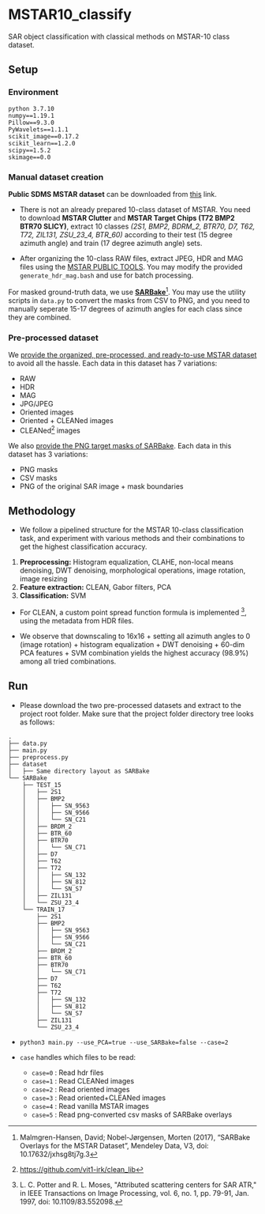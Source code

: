 # MSTAR10_classify
SAR object classification with classical methods on MSTAR-10 class dataset.

## Setup

### Environment 
```
python 3.7.10
numpy==1.19.1
Pillow==9.3.0
PyWavelets==1.1.1
scikit_image==0.17.2
scikit_learn==1.2.0
scipy==1.5.2
skimage==0.0
```
### Manual dataset creation
**Public SDMS MSTAR dataset** can be downloaded from [this](https://www.sdms.afrl.af.mil/index.php?collection=public-data&page=public-data-list) link. 
* There is not an already prepared 10-class dataset of MSTAR. You need to download **MSTAR Clutter** and **MSTAR Target Chips (T72 BMP2 BTR70 SLICY)**, extract 10 classes *(2S1, BMP2, BDRM_2, BTR70, D7, T62, T72, ZIL131, ZSU_23_4, BTR_60)* according to their test (15 degree azimuth angle) and train (17 degree azimuth angle) sets.

* After organizing the 10-class RAW files, extract JPEG, HDR and MAG files using the [MSTAR PUBLIC TOOLS](https://www.sdms.afrl.af.mil/index.php?collection=tools_mstar). You may modify the provided `generate_hdr_mag.bash` and use for batch processing.

For masked ground-truth data, we use [**SARBake**](https://data.mendeley.com/datasets/jxhsg8tj7g/3)[^fn1]. You may use the utility scripts in `data.py` to convert the masks from CSV to PNG, and you need to manually seperate 15-17 degrees of azimuth angles for each class since they are combined.


### Pre-processed dataset
We [provide the organized, pre-processed, and ready-to-use MSTAR dataset](https://drive.google.com/file/d/1G_EbJug8qexX48VMUzFlKyjz81IsZAWo/view?usp=share_link) to avoid all the hassle. Each data in this dataset has 7 variations:
* RAW
* HDR
* MAG
* JPG/JPEG
* Oriented images
* Oriented + CLEANed images
* CLEANed[^fn2] images

We also [provide the PNG target masks of SARBake](https://drive.google.com/file/d/1u3pAQp5DBjdHTn-8l8pwgJaLXOu7frHU/view?usp=share_link). Each data in this dataset has 3 variations:
* PNG masks
* CSV masks
* PNG of the original SAR image + mask boundaries

## Methodology

* We follow a pipelined structure for the MSTAR 10-class classification task, and experiment with various methods and their combinations to get the highest classification accuracy.

1. **Preprocessing:** Histogram equalization, CLAHE, non-local means denoising, DWT denoising, morphological operations, image rotation, image resizing
2. **Feature extraction:** CLEAN, Gabor filters, PCA
3. **Classification:** SVM

* For CLEAN, a custom point spread function formula is implemented [^fn3], using the metadata from HDR files. 

* We observe that downscaling to 16x16 + setting all azimuth angles to 0 (image rotation) + histogram equalization + DWT denoising + 60-dim PCA features + SVM combination yields the highest accuracy (98.9%) among all tried combinations.

## Run

* Please download the two pre-processed datasets and extract to the project root folder. Make sure that the project folder directory tree looks as follows:
```
.
├── data.py
├── main.py
├── preprocess.py
├── dataset
│   ├── Same directory layout as SARBake
└── SARBake
    ├── TEST_15
    │   ├── 2S1
    │   ├── BMP2
    │   │   ├── SN_9563
    │   │   ├── SN_9566
    │   │   └── SN_C21
    │   ├── BRDM_2
    │   ├── BTR_60
    │   ├── BTR70
    │   │   └── SN_C71
    │   ├── D7
    │   ├── T62
    │   ├── T72
    │   │   ├── SN_132
    │   │   ├── SN_812
    │   │   └── SN_S7
    │   ├── ZIL131
    │   └── ZSU_23_4
    └── TRAIN_17
        ├── 2S1
        ├── BMP2
        │   ├── SN_9563
        │   ├── SN_9566
        │   └── SN_C21
        ├── BRDM_2
        ├── BTR_60
        ├── BTR70
        │   └── SN_C71
        ├── D7
        ├── T62
        ├── T72
        │   ├── SN_132
        │   ├── SN_812
        │   └── SN_S7
        ├── ZIL131
        └── ZSU_23_4
```
* `python3 main.py --use_PCA=true --use_SARBake=false --case=2`

* `case` handles which files to be read:
    * `case=0` : Read hdr files
    * `case=1` : Read CLEANed images
    * `case=2` : Read oriented images
    * `case=3` : Read oriented+CLEANed images
    * `case=4` : Read vanilla MSTAR images
    * `case=5` : Read png-converted csv masks of SARBake overlays

[^fn1]: Malmgren-Hansen, David; Nobel-Jørgensen, Morten (2017), “SARBake Overlays for the MSTAR Dataset”, Mendeley Data, V3, doi: 10.17632/jxhsg8tj7g.3
[^fn2]: https://github.com/vit1-irk/clean_lib
[^fn3]: L. C. Potter and R. L. Moses, "Attributed scattering centers for SAR ATR," in IEEE Transactions on Image Processing, vol. 6, no. 1, pp. 79-91, Jan. 1997, doi: 10.1109/83.552098.
